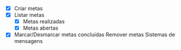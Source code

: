 - [X] Criar metas
- [X] Listar metas
    - [X] Metas realizadas
    - [X] Metas abertas
- [X] Marcar/Desmarcar metas concluídas
Remover metas
Sistemas de mensagens
